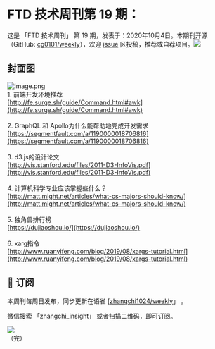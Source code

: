 # FTD 技术周刊第 19 期：
这是 「FTD 技术周刊」 第 19 期，发表于：2020年10月4日。本期刊开源（GitHub: [cg0101/weekly](https://github.com/cg0101/weekly)），欢迎 [issue](https://github.com/cg0101/weekly/issues) 区投稿，推荐或自荐项目。![](https://visitor-badge.glitch.me/badge?page_id=cg0101.weekly) <a href="https://www.linkedin.com/in/%E9%A9%B0-%E5%BC%A0-60669710a/">
        </a>
## 封面图


![image.png](https://cdn.nlark.com/yuque/0/2020/png/132503/1605584133265-f0bac3f0-62a1-4762-bb2b-f3a84a9dc7e0.png#height=720&id=L5hsa&margin=%5Bobject%20Object%5D&name=image.png&originHeight=720&originWidth=1080&originalType=binary&size=1615736&status=done&style=none&width=1080)<br />1. 前端开发环境推荐<br />[http://fe.surge.sh/guide/Command.html#awk](http://fe.surge.sh/guide/Command.html#awk)<br />
<br />2. GraphQL 和 Apollo为什么能帮助地完成开发需求<br />[https://segmentfault.com/a/1190000018706816](https://segmentfault.com/a/1190000018706816)<br />
<br />3. d3.js的设计论文<br />[http://vis.stanford.edu/files/2011-D3-InfoVis.pdf](http://vis.stanford.edu/files/2011-D3-InfoVis.pdf)<br />
<br />4. 计算机科学专业应该掌握些什么？<br />[http://matt.might.net/articles/what-cs-majors-should-know/](http://matt.might.net/articles/what-cs-majors-should-know/)<br />
<br />5. 独角兽排行榜 <br />[https://dujiaoshou.io/](https://dujiaoshou.io/)<br />
<br />6. xarg指令<br />[http://www.ruanyifeng.com/blog/2019/08/xargs-tutorial.html](http://www.ruanyifeng.com/blog/2019/08/xargs-tutorial.html)



## 📅 订阅
本周刊每周日发布，同步更新在语雀 [[zhangchi1024/weekly](https://www.yuque.com/zhangchi1024/weekly)」 。


微信搜索 「zhangchi_insight」 或者扫描二维码，即可订阅。
<div align="left"> <img src="https://cdn.nlark.com/yuque/0/2021/jpeg/132503/1640750963398-e8538e9e-6b96-46f7-abff-c93b56bdd377.jpeg?x-oss-process=image%2Fwatermark%2Ctype_d3F5LW1pY3JvaGVp%2Csize_36%2Ctext_5byg6amw%2Ccolor_FFFFFF%2Cshadow_50%2Ct_80%2Cg_se%2Cx_10%2Cy_10%2Fresize%2Cw_426%2Climit_0" ></div>    
    （完）